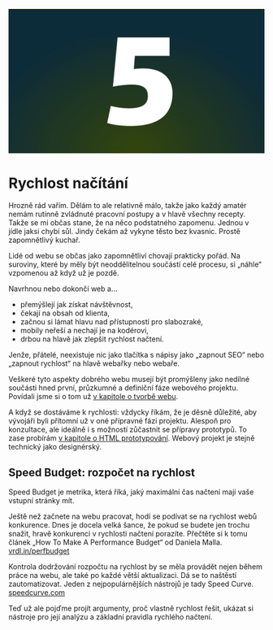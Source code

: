 ![Kapitola 5](dist/images/original/numbers/005.jpg)

# Rychlost načítání

Hrozně rád vařím. Dělám to ale relativně málo, takže jako každý amatér nemám rutinně zvládnuté pracovní postupy a v hlavě všechny recepty. Takže se mi občas stane, že na něco podstatného zapomenu. Jednou v jídle jaksi chybí sůl. Jindy čekám až vykyne těsto bez kvasnic. Prostě zapomnětlivý kuchař.

Lidé od webu se občas jako zapomnětliví chovají prakticky pořád. Na suroviny, které by měly být neoddělitelnou součástí celé procesu, si „náhle“ vzpomenou až když už je pozdě.

Navrhnou nebo dokončí web a…

- přemýšlejí jak získat návštěvnost,
- čekají na obsah od klienta,
- začnou si lámat hlavu nad přístupností pro slabozraké,
- mobily neřeší a nechají je na kodérovi,
- drbou na hlavě jak zlepšit rychlost načtení.

Jenže, přátelé, neexistuje nic jako tlačítka s nápisy jako „zapnout SEO“ nebo „zapnout rychlost“ na hlavě webařky nebo webaře.

Veškeré tyto aspekty dobrého webu musejí být promýšleny jako nedílné součásti hned první, průzkumné a definiční fáze webového projektu. Povídali jsme si o tom už [v kapitole o tvorbě webu](zaklady-procesu.md).

A když se dostáváme k rychlosti: vždycky říkám, že je děsně důležité, aby vývojáři byli přítomní už v oné přípravné fázi projektu. Alespoň pro konzultace, ale ideálně i s možností zůčastnit se přípravy prototypů. To zase probírám [v kapitole o HTML prototypování](html-prototypovani.md).  Webový projekt je stejně technický jako designérský.


## Speed Budget: rozpočet na rychlost 

Speed Budget je metrika, která říká, jaký maximální čas načtení mají vaše vstupní stránky mít. 

Ještě než začnete na webu pracovat, hodí se podívat se na rychlost webů konkurence. Dnes je docela velká šance, že pokud se budete jen trochu snažit, hravě konkurenci v rychlosti načtení porazíte. Přečtěte si k tomu článek
„How To Make A Performance Budget“ od Daniela Malla. [vrdl.in/perfbudget](http://danielmall.com/articles/how-to-make-a-performance-budget/)

Kontrola dodržování rozpočtu na rychlost by se měla provádět nejen během práce na webu, ale také po každé větší aktualizaci. Dá se to naštěstí zautomatizovat. Jeden z nejpopulárnějších nástrojů je tady Speed Curve. [speedcurve.com](https://speedcurve.com/)

Teď už ale pojďme projít argumenty, proč vlastně rychlost řešit, ukázat si nástroje pro její analýzu a základní pravidla rychlého načtení. 




